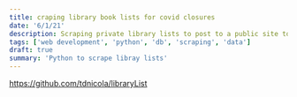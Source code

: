 ```yaml
---
title: craping library book lists for covid closures
date: '6/1/21'
description: Scraping private library lists to post to a public site to be displayed for the closure of the pueblo library during covid.
tags: ['web development', 'python', 'db', 'scraping', 'data']
draft: true
summary: 'Python to scrape libray lists'
---
```


https://github.com/tdnicola/libraryList